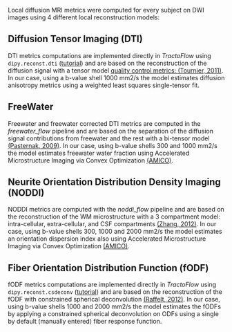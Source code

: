 Local diffusion MRI metrics were computed for every subject on DWI images using 4 different local reconstruction models:
## Diffusion Tensor Imaging (DTI)
DTI metrics computations are implemented directly in _TractoFlow_ using `dipy.reconst.dti` ([tutorial](https://dipy.org/documentation/1.5.0/examples_built/reconst_dti/#example-reconst-dti)) and are based on the reconstruction of the diffusion signal with a tensor model [quality control metrics: (Tournier, 2011)](https://doi.org/10.1002/mrm.22924). In our case, using a b-value shell 1000 mm2/s the model estimates diffusion anisotropy metrics using a weighted least squares single-tensor fit. 

## FreeWater
Freewater and freewater corrected DTI metrics are computed in the _freewater_flow_ pipeline and are based on the separation of the diffusion signal contributions from freewater and the rest with a bi-tensor model [(Pasternak, 2009)](https://doi.org/10.1002/mrm.22055). In our case, using b-value shells 300 and 1000 mm2/s the model estimates freewater water fraction using Accelerated Microstructure Imaging via Convex Optimization [(AMICO)](https://github.com/daducci/AMICO). 

## Neurite Orientation Distribution Density Imaging (NODDI) 
NODDI metrics are computed with the _noddi_flow_ pipeline and are based on the reconstruction of the WM microstructure with a 3 compartment model: intra-cellular, extra-cellular, and CSF compartments [(Zhang, 2012)](https://doi.org/10.1016/j.neuroimage.2012.03.072). In our case, using b-value shells 300, 1000 and 2000 mm2/s the model estimates an orientation dispersion index also using Accelerated Microstructure Imaging via Convex Optimization [(AMICO)](https://github.com/daducci/AMICO). 

## Fiber Orientation Distribution Function (fODF) 
fODF metrics computations are implemented directly in _TractoFlow_ using `dipy.reconst.csdeconv` ([tutorial](https://dipy.org/documentation/1.5.0/examples_built/reconst_csd/#example-reconst-csd)) and are based on the reconstruction of the fODF with constrained spherical deconvolution [(Raffelt, 2012)](https://doi.org/10.1016/j.neuroimage.2011.10.045). In our case, using b-value shells 1000 and 2000 mm2/s the model estimates the fODFs by applying a constrained spherical deconvolution on ODFs using a single by default (manually entered) fiber response function.
